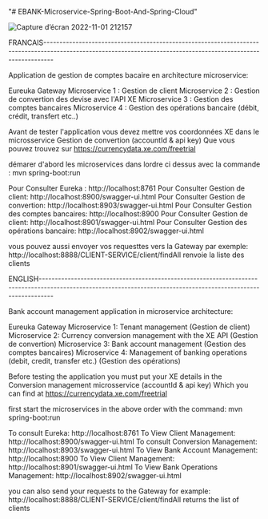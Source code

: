 "# EBANK-Microservice-Spring-Boot-And-Spring-Cloud" 



![Capture d’écran 2022-11-01 212157](https://user-images.githubusercontent.com/57298219/199342515-a807fd53-b52d-42f1-8626-29657ab4b5ce.png)

FRANCAIS---------------------------------------------------------------------------------------------------------------------------------------------------------------

Application de gestion de comptes bacaire en architecture microservice:


Eureuka
Gateway
Microservice 1 : Gestion de client
Microservice 2 : Gestion de convertion des devise avec l'API XE 
Microservice 3 : Gestion des comptes bancaires
Microservice 4 : Gestion des opérations bancaire (débit, crédit, transfert etc..)

Avant de tester l'application vous devez mettre vos coordonnées XE dans le microsservice Gestion de convertion  (accountId & api key)
Que vous pouvez trouvez sur https://currencydata.xe.com/freetrial


démarer d'abord les microservices dans lordre ci dessus avec la commande : mvn spring-boot:run

Pour Consulter Eureka : http://localhost:8761
Pour Consulter Gestion de client: http://localhost:8900/swagger-ui.html
Pour Consulter Gestion de convertion: http://localhost:8903/swagger-ui.html
Pour Consulter Gestion des comptes bancaires: http://localhost:8900
Pour Consulter Gestion de client: http://localhost:8901/swagger-ui.html
Pour Consulter Gestion des opérations bancaire: http://localhost:8902/swagger-ui.html

vous pouvez aussi envoyer vos requesttes vers la Gateway par exemple: http://localhost:8888/CLIENT-SERVICE/client/findAll renvoie la liste des clients


ENGLISH----------------------------------------------------------------------------------------------------------------------------------------------------------------

Bank account management application in microservice architecture:


Eureuka
Gateway
Microservice 1: Tenant management (Gestion de client)
Microservice 2: Currency conversion management with the XE API (Gestion de convertion)
Microservice 3: Bank account management (Gestion des comptes bancaires)
Microservice 4: Management of banking operations (debit, credit, transfer etc.) (Gestion des opérations)

Before testing the application you must put your XE details in the Conversion management microsservice (accountId & api key)
Which you can find at https://currencydata.xe.com/freetrial

first start the microservices in the above order with the command: mvn spring-boot:run

To consult Eureka: http://localhost:8761
To View Client Management: http://localhost:8900/swagger-ui.html
To consult Conversion Management: http://localhost:8903/swagger-ui.html
To View Bank Account Management: http://localhost:8900
To View Client Management: http://localhost:8901/swagger-ui.html
To View Bank Operations Management: http://localhost:8902/swagger-ui.html

you can also send your requests to the Gateway for example: http://localhost:8888/CLIENT-SERVICE/client/findAll returns the list of clients
